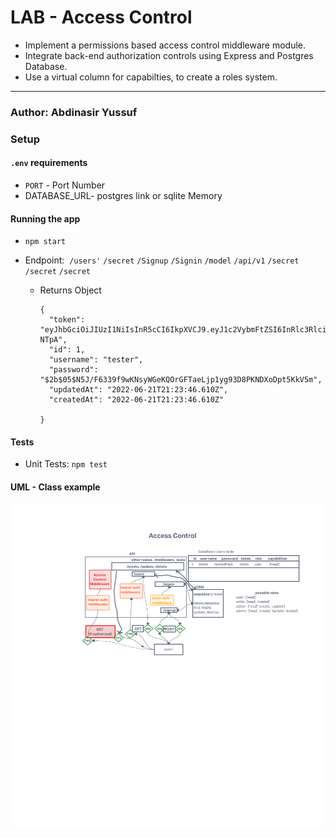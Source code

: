LAB - Access Control
========

- Implement a permissions based access control middleware module.
- Integrate back-end authorization controls using Express and Postgres Database.
- Use a virtual column for capabilties, to create a roles system.
---------------

### Author: Abdinasir Yussuf

### Setup

#### `.env` requirements

-   `PORT` - Port Number
-   DATABASE_URL- postgres link or sqlite Memory 

#### Running the app

-   `npm start`
-   Endpoint: 
              `/users'`
              `/secret` 
              `/Signup`
              `/Signin`
              `/model`
              `/api/v1`
              `/secret`
              `/secret`
              `/secret`


    -   Returns Object

        ```
        {
          "token": "eyJhbGciOiJIUzI1NiIsInR5cCI6IkpXVCJ9.eyJ1c2VybmFtZSI6InRlc3RlciIsImlhdCI6MTY1NTg0NjYyNiwiZXhwIjoxNjU1OTMzMDI2fQ.hLurAO0F7qX2stlOBZk7DC2y_qEmocYstQcn64-NTpA",
          "id": 1,
          "username": "tester",
          "password": "$2b$05$N5J/F6339f9wKNsyWGeKQOrGFTaeLjp1yg93D8PKNDXoDpt5KkV5m",
          "updatedAt": "2022-06-21T21:23:46.610Z",
          "createdAt": "2022-06-21T21:23:46.610Z"
          
        }

        ```

#### Tests

-   Unit Tests: `npm test`


#### UML - Class example

![uml design for token](./assets/class-example-uml.png)